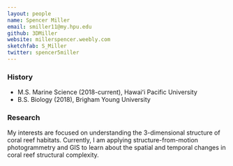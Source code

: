 ```yaml
---
layout: people
name: Spencer Miller
email: smiller11@my.hpu.edu
github: 3DMiller
website: millerspencer.weebly.com
sketchfab: S_Miller
twitter: spencer5miller
---
```


### History

- M.S. Marine Science (2018-current), Hawaiʻi Pacific University
- B.S. Biology (2018), Brigham Young University

### Research

My interests are focused on understanding the 3-dimensional structure of coral reef habitats. Currently, I am applying structure-from-motion photogrammetry and GIS to learn about the spatial and temporal changes in coral reef structural complexity.
